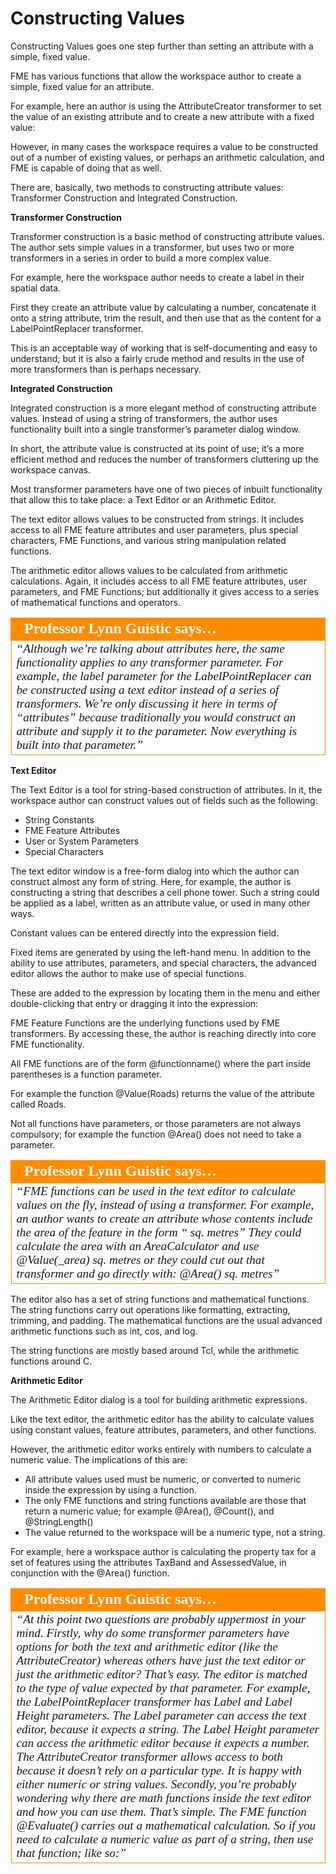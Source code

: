 # Constructing Values

Constructing Values goes one step further than setting an attribute with a simple, fixed value.

FME has various functions that allow the workspace author to create a simple, fixed value for an attribute.

For example, here an author is using the AttributeCreator transformer to set the value of an existing attribute and to create a new attribute with a fixed value:

However, in many cases the workspace requires a value to be constructed out of a number of existing values, or perhaps an arithmetic calculation, and FME is capable of doing that as well.

There are, basically, two methods to constructing attribute values: Transformer Construction and Integrated Construction.

**Transformer Construction**

Transformer construction is a basic method of constructing attribute values. The author sets simple values in a transformer, but uses two or more transformers in a series in order to build a more complex value.

For example, here the workspace author needs to create a label in their spatial data.

First they create an attribute value by calculating a number, concatenate it onto a string attribute, trim the result, and then use that as the content for a LabelPointReplacer transformer.

This is an acceptable way of working that is self-documenting and easy to understand; but it is also a fairly crude method and results in the use of more transformers than is perhaps necessary.

**Integrated Construction**

Integrated construction is a more elegant method of constructing attribute values. Instead of using a string of transformers, the author uses functionality built into a single transformer’s parameter dialog window.

In short, the attribute value is constructed at its point of use; it’s a more efficient method and reduces the number of transformers cluttering up the workspace canvas.

Most transformer parameters have one of two pieces of inbuilt functionality that allow this to take place: a Text Editor or an Arithmetic Editor.

The text editor allows values to be constructed from strings. It includes access to all FME feature attributes and user parameters, plus special characters, FME Functions, and various string manipulation related functions.

The arithmetic editor allows values to be calculated from arithmetic calculations. Again, it includes access to all FME feature attributes, user parameters, and FME Functions; but additionally it gives access to a series of mathematical functions and operators.

<table style="border-spacing: 0px">
<tr>
<td style="vertical-align:middle;background-color:darkorange;border: 2px solid darkorange">
<i class="fa fa-quote-left fa-lg fa-pull-left fa-fw" style="color:white;padding-right: 12px;vertical-align:text-top"></i>
<span style="color:white;font-size:x-large;font-weight: bold;font-family:serif">Professor Lynn Guistic says…</span>
</td>
</tr>

<tr>
<td style="border: 1px solid darkorange">
<span style="font-family:serif; font-style:italic; font-size:larger">
“Although we’re talking about attributes here, the same functionality
applies to any transformer parameter.
For example, the label parameter for the LabelPointReplacer can be
constructed using a text editor instead of a series of transformers.
We’re only discussing it here in terms of “attributes” because traditionally you would
construct an attribute and supply it to the parameter. Now everything is built into that
parameter.”
</span>
</td>
</tr>
</table>

**Text Editor**

The Text Editor is a tool for string-based construction of attributes. In it, the workspace author can construct values out of fields such as the following:

- String Constants
- FME Feature Attributes
- User or System Parameters
- Special Characters

The text editor window is a free-form dialog into which the author can construct almost any form of string. Here, for example, the author is constructing a string that describes a cell phone tower. Such a string could be applied as a label, written as an attribute value, or used in many other ways.

Constant values can be entered directly into the expression field.

Fixed items are generated by using the left-hand menu. In addition to the ability to use attributes, parameters, and special characters, the advanced editor allows the author to make use of special functions.

These are added to the expression by locating them in the menu and either double-clicking that entry or dragging it into the expression:

FME Feature Functions are the underlying functions used by FME transformers. By accessing these, the author is reaching directly into core FME functionality.

All FME functions are of the form @functionname() where the part inside parentheses is a function parameter.

For example the function @Value(Roads) returns the value of the attribute called Roads.

Not all functions have parameters, or those parameters are not always compulsory; for
example the function @Area() does not need to take a parameter.

<table style="border-spacing: 0px">
<tr>
<td style="vertical-align:middle;background-color:darkorange;border: 2px solid darkorange">
<i class="fa fa-quote-left fa-lg fa-pull-left fa-fw" style="color:white;padding-right: 12px;vertical-align:text-top"></i>
<span style="color:white;font-size:x-large;font-weight: bold;font-family:serif">Professor Lynn Guistic says…</span>
</td>
</tr>

<tr>
<td style="border: 1px solid darkorange">
<span style="font-family:serif; font-style:italic; font-size:larger">
“FME functions can be used in the text editor to calculate values on the fly,
instead of using a transformer.
For example, an author wants to create an attribute whose contents
include the area of the feature in the form “<area> sq. metres”
They could calculate the area with an AreaCalculator and use @Value(_area) sq. metres
or they could cut out that transformer and go directly with: @Area() sq. metres”
</span>
</td>
</tr>
</table>

The editor also has a set of string functions and mathematical functions. The string functions carry out operations like formatting, extracting, trimming, and padding. The mathematical functions are the usual advanced arithmetic functions such as int, cos, and log.

The string functions are mostly based around Tcl, while the arithmetic functions around C.

**Arithmetic Editor**

The Arithmetic Editor dialog is a tool for building arithmetic expressions.

Like the text editor, the arithmetic editor has the ability to calculate values using constant values, feature attributes, parameters, and other functions.

However, the arithmetic editor works entirely with numbers to calculate a numeric value. The implications of this are:

- All attribute values used must be numeric, or converted to numeric inside the expression by using a function.
- The only FME functions and string functions available are those that return a numeric
value; for example @Area(), @Count(), and @StringLength()
- The value returned to the workspace will be a numeric type, not a string.

For example, here a workspace author is calculating the property tax for a set of features using the attributes TaxBand and AssessedValue, in conjunction with the @Area() function.

<table style="border-spacing: 0px">
<tr>
<td style="vertical-align:middle;background-color:darkorange;border: 2px solid darkorange">
<i class="fa fa-quote-left fa-lg fa-pull-left fa-fw" style="color:white;padding-right: 12px;vertical-align:text-top"></i>
<span style="color:white;font-size:x-large;font-weight: bold;font-family:serif">Professor Lynn Guistic says…</span>
</td>
</tr>

<tr>
<td style="border: 1px solid darkorange">
<span style="font-family:serif; font-style:italic; font-size:larger">
“At this point two questions are probably uppermost in your mind.
Firstly, why do some transformer parameters have options for both the
text and arithmetic editor (like the AttributeCreator) whereas others have
just the text editor or just the arithmetic editor?
That’s easy. The editor is matched to the type of value expected by that parameter. For
example, the LabelPointReplacer transformer has Label and Label Height parameters.
The Label parameter can access the text editor, because it expects a string. The Label
Height parameter can access the arithmetic editor because it expects a number.
The AttributeCreator transformer allows access to both because it doesn’t rely on a
particular type. It is happy with either numeric or string values.
Secondly, you’re probably wondering why there are math functions inside the text editor
and how you can use them.
That’s simple. The FME function @Evaluate() carries out a mathematical calculation. So
if you need to calculate a numeric value as part of a string, then use that function; like
so:”
</span>
</td>
</tr>
</table>
